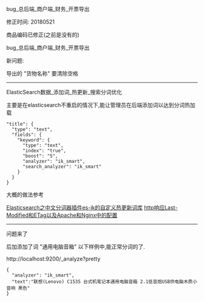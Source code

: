 


bug_总后端_商户端_财务_开票导出

修正时间: 20180521 

商品编码已修正(之前是没有的)

bug_总后端_商户端_财务_开票导出

新问题:

导出的 "货物名称" 要清除空格

--------------------------------------------------------------------------------

ElasticSearch数据_添加词_热更新_搜索分词优化

主要是在elasticsearch不重启的情况下,能让管理员在后端添加词以达到分词热加载

```
"title": {
  "type": "text",
  "fields": {
    "keyword": {
      "type": "text",
      "index": "true",
      "boost": "5",
      "analyzer": "ik_smart",
      "search_analyzer": "ik_smart"
    }
  }
}
```

大概的做法参考

[Elasticsearch之中文分词器插件es-ik的自定义热更新词库](https://www.cnblogs.com/zlslch/p/6441315.html?utm_source=itdadao&utm_medium=referral)
[http响应Last-Modified和ETag以及Apache和Nginx中的配置](http://www.3lian.com/edu/2013/11-25/109909.html)

--------------------------------------------------------------------------------

问题来了

后加添加了词
"通用电脑音箱"
以下样例中,能正常分词的了.

http://localhost:9200/_analyze?pretty

```
{
  "analyzer": "ik_smart",
  "text":"联想(Lenovo) C1535 台式机笔记本通用电脑音箱 2.1低音炮USB供电脑木质小音响 黑色"
}
```


